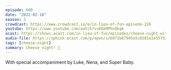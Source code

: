```yaml
---
episode: 600
date: "2022-02-18"
season: 3
crowdcast: https://www.crowdcast.io/e/in-lieu-of-fun-episode-226
youtube: https://www.youtube.com/watch?v=R6eMPhnQkqk
acast: https://shows.acast.com/in-lieu-of-fun/episodes/cheese-night-with-babies
audio-file: https://sphinx.acast.com/p/open/s/6071b87945e5c6581e2e5575/e/6213924f111f140016e9972a/media.mp3
tags: [cheese-night]
summary: Cheese night! 🧀
---
```

With special accompaniment by Luke, Nena, and Super Baby.
